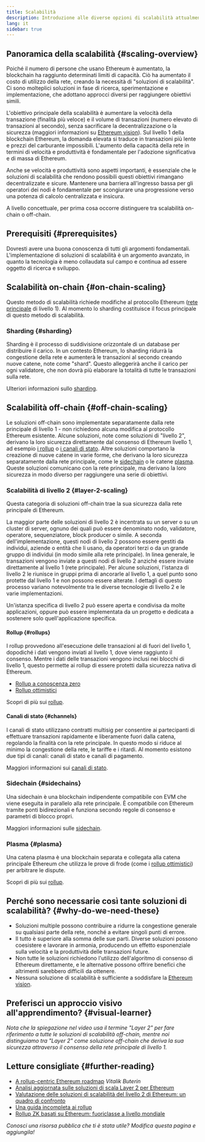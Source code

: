 ```yaml
---
title: Scalabilità
description: Introduzione alle diverse opzioni di scalabilità attualmente in fase di sviluppo da parte della community Ethereum.
lang: it
sidebar: true
---
```


## Panoramica della scalabilità {#scaling-overview}

Poiché il numero di persone che usano Ethereum è aumentato, la blockchain ha raggiunto determinati limiti di capacità. Ciò ha aumentato il costo di utilizzo della rete, creando la necessità di "soluzioni di scalabilità". Ci sono molteplici soluzioni in fase di ricerca, sperimentazione e implementazione, che adottano approcci diversi per raggiungere obiettivi simili.

L'obiettivo principale della scalabilità è aumentare la velocità della transazione (finalità più veloce) e il volume di transazioni (numero elevato di transazioni al secondo), senza sacrificare la decentralizzazione o la sicurezza (maggiori informazioni su [Ethereum vision](/upgrades/vision/)). Sul livello 1 della blockchain Ethereum, la domanda elevata si traduce in transazioni più lente e prezzi del carburante impossibili. L'aumento della capacità della rete in termini di velocità e produttività è fondamentale per l'adozione significativa e di massa di Ethereum.

Anche se velocità e produttività sono aspetti importanti, è essenziale che le soluzioni di scalabilità che rendono possibili questi obiettivi rimangano decentralizzate e sicure. Mantenere una barriera all'ingresso bassa per gli operatori dei nodi è fondamentale per scongiurare una progressione verso una potenza di calcolo centralizzata e insicura.

A livello concettuale, per prima cosa occorre distinguere tra scalabilità on-chain o off-chain.

## Prerequisiti {#prerequisites}

Dovresti avere una buona conoscenza di tutti gli argomenti fondamentali. L'implementazione di soluzioni di scalabilità è un argomento avanzato, in quanto la tecnologia è meno collaudata sul campo e continua ad essere oggetto di ricerca e sviluppo.

## Scalabilità on-chain {#on-chain-scaling}

Questo metodo di scalabilità richiede modifiche al protocollo Ethereum ([rete principale](/glossary/#mainnet) di livello 1). Al momento lo sharding costituisce il focus principale di questo metodo di scalabilità.

### Sharding {#sharding}

Sharding è il processo di suddivisione orizzontale di un database per distribuire il carico. In un contesto Ethereum, lo sharding ridurrà la congestione della rete e aumenterà le transazioni al secondo creando nuove catene, note come "shard". Questo alleggerirà anche il carico per ogni validatore, che non dovrà più elaborare la totalità di tutte le transazioni sulla rete.

Ulteriori informazioni sullo [sharding](/upgrades/shard-chains/).

## Scalabilità off-chain {#off-chain-scaling}

Le soluzioni off-chain sono implementate separatamente dalla rete principale di livello 1 - non richiedono alcuna modifica al protocollo Ethereum esistente. Alcune soluzioni, note come soluzioni di "livello 2", derivano la loro sicurezza direttamente dal consenso di Ethereum livello 1, ad esempio [i rollup](/developers/docs/scaling/layer-2-rollups/) o [i canali di stato](/developers/docs/scaling/state-channels/). Altre soluzioni comportano la creazione di nuove catene in varie forme, che derivano la loro sicurezza separatamente dalla rete principale, come le [sidechain](#sidechains) o le catene [plasma](#plasma). Queste soluzioni comunicano con la rete principale, ma derivano la loro sicurezza in modo diverso per raggiungere una serie di obiettivi.

### Scalabilità di livello 2 {#layer-2-scaling}

Questa categoria di soluzioni off-chain trae la sua sicurezza dalla rete principale di Ethereum.

La maggior parte delle soluzioni di livello 2 è incentrata su un server o su un cluster di server, ognuno dei quali può essere denominato nodo, validatore, operatore, sequenziatore, block producer o simile. A seconda dell'implementazione, questi nodi di livello 2 possono essere gestiti da individui, aziende o entità che li usano, da operatori terzi o da un grande gruppo di individui (in modo simile alla rete principale). In linea generale, le transazioni vengono inviate a questi nodi di livello 2 anziché essere inviate direttamente al livello 1 (rete principale). Per alcune soluzioni, l'istanza di livello 2 le riunisce in gruppi prima di ancorarle al livello 1, a quel punto sono protette dal livello 1 e non possono essere alterate. I dettagli di questo processo variano notevolmente tra le diverse tecnologie di livello 2 e le varie implementazioni.

Un'istanza specifica di livello 2 può essere aperta e condivisa da molte applicazioni, oppure può essere implementata da un progetto e dedicata a sostenere solo quell'applicazione specifica.

#### Rollup {#rollups}

I rollup provvedono all'esecuzione delle transazioni al di fuori del livello 1, dopodiché i dati vengono inviati al livello 1, dove viene raggiunto il consenso. Mentre i dati delle transazioni vengono inclusi nei blocchi di livello 1, questo permette ai rollup di essere protetti dalla sicurezza nativa di Ethereum.

- [Rollup a conoscenza zero](/developers/docs/scaling/layer-2-rollups/#zk-rollups)
- [Rollup ottimistici](/developers/docs/scaling/layer-2-rollups/#optimistic-rollups)

Scopri di più sui [rollup](/developers/docs/scaling/layer-2-rollups/).

#### Canali di stato {#channels}

I canali di stato utilizzano contratti multisig per consentire ai partecipanti di effettuare transazioni rapidamente e liberamente fuori dalla catena, regolando la finalità con la rete principale. In questo modo si riduce al minimo la congestione della rete, le tariffe e i ritardi. Al momento esistono due tipi di canali: canali di stato e canali di pagamento.

Maggiori informazioni sui [canali di stato](/developers/docs/scaling/state-channels/).

### Sidechain {#sidechains}

Una sidechain è una blockchain indipendente compatibile con EVM che viene eseguita in parallelo alla rete principale. È compatibile con Ethereum tramite ponti bidirezionali e funziona secondo regole di consenso e parametri di blocco propri.

Maggiori informazioni sulle [sidechain](/developers/docs/scaling/sidechains/).

### Plasma {#plasma}

Una catena plasma è una blockchain separata e collegata alla catena principale Ethereum che utilizza le prove di frode (come i [rollup ottimistici](/developers/docs/scaling/layer-2-rollups/#optimistic-rollups)) per arbitrare le dispute.

Scopri di più sui [rollup](/developers/docs/scaling/plasma/).

## Perché sono necessarie così tante soluzioni di scalabilità? {#why-do-we-need-these}

- Soluzioni multiple possono contribuire a ridurre la congestione generale su qualsiasi parte della rete, nonché a evitare singoli punti di errore.
- Il tutto è superiore alla somma delle sue parti. Diverse soluzioni possono coesistere e lavorare in armonia, producendo un effetto esponenziale sulla velocità e la produttività delle transazioni future.
- Non tutte le soluzioni richiedono l'utilizzo dell'algoritmo di consenso di Ethereum direttamente, e le alternative possono offrire benefici che altrimenti sarebbero difficili da ottenere.
- Nessuna soluzione di scalabilità è sufficiente a soddisfare la [Ethereum vision](/upgrades/vision/).

## Preferisci un approccio visivo all'apprendimento? {#visual-learner}

<YouTube id="BgCgauWVTs0" />

_Nota che la spiegazione nel video usa il termine "Layer 2" per fare riferimento a tutte le soluzioni di scalabilità off-chain, mentre noi distinguiamo tra "Layer 2" come soluzione off-chain che deriva la sua sicurezza attraverso il consenso della rete principale di livello 1._

## Letture consigliate {#further-reading}

- [A rollup-centric Ethereum roadmap](https://ethereum-magicians.org/t/a-rollup-centric-ethereum-roadmap/4698) _Vitalik Buterin_
- [Analisi aggiornata sulle soluzioni di scala Layer 2 per Ethereum](https://www.l2beat.com/)
- [Valutazione delle soluzioni di scalabilità del livello 2 di Ethereum: un quadro di confronto](https://medium.com/matter-labs/evaluating-ethereum-l2-scaling-solutions-a-comparison-framework-b6b2f410f955)
- [Una guida incompleta ai rollup](https://vitalik.ca/general/2021/01/05/rollup.html)
- [Rollup ZK basati su Ethereum: fuoriclasse a livello mondiale](https://hackmd.io/@canti/rkUT0BD8K)

_Conosci una risorsa pubblica che ti è stata utile? Modifica questa pagina e aggiungila!_
